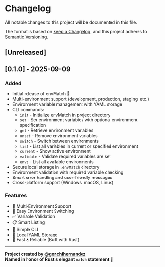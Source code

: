 # Changelog

All notable changes to this project will be documented in this file.

The format is based on [Keep a Changelog](https://keepachangelog.com/en/1.0.0/),
and this project adheres to [Semantic Versioning](https://semver.org/spec/v2.0.0.html).

## [Unreleased]

## [0.1.0] - 2025-09-09

### Added
- Initial release of envMatch 🦀
- Multi-environment support (development, production, staging, etc.)
- Environment variable management with YAML storage
- CLI commands:
  - `init` - Initialize envMatch in project directory
  - `set` - Set environment variables with optional environment specification
  - `get` - Retrieve environment variables
  - `unset` - Remove environment variables
  - `switch` - Switch between environments
  - `list` - List all variables in current or specified environment
  - `current` - Show active environment
  - `validate` - Validate required variables are set
  - `envs` - List all available environments
- Secure local storage in `.envMatch` directory
- Environment validation with required variable checking
- Smart error handling and user-friendly messages
- Cross-platform support (Windows, macOS, Linux)

### Features
- 🔧 Multi-Environment Support
- 🔄 Easy Environment Switching  
- ✅ Variable Validation
- 📋 Smart Listing
- 🎯 Simple CLI
- 📁 Local YAML Storage
- 🚀 Fast & Reliable (Built with Rust)

---

**Project created by [@gonchihernandez](https://github.com/gonchihernandez)**  
**Named in honor of Rust's elegant `match` statement** 🦀
